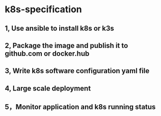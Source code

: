 # k8s-specification

## 1, Use ansible to install k8s or k3s

## 2, Package the image and publish it to github.com or docker.hub

## 3, Write k8s software configuration yaml file

## 4, Large scale deployment

## 5，Monitor application and k8s running status
